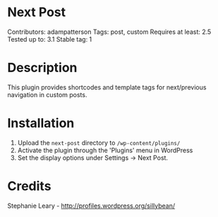 Next Post
========
Contributors: adampatterson
Tags: post, custom
Requires at least: 2.5
Tested up to: 3.1
Stable tag: 1


Description
========

This plugin provides shortcodes and template tags for next/previous navigation in custom posts.

Installation
========

1. Upload the `next-post` directory to `/wp-content/plugins/` 
1. Activate the plugin through the 'Plugins' menu in WordPress
1. Set the display options under Settings &rarr; Next Post.

Credits
========

Stephanie Leary - http://profiles.wordpress.org/sillybean/
